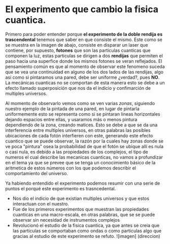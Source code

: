 # El experimento que cambio la fisica cuantica.

Primero para poder entender porque **el experimento de la doble rendija es trascendental** tenemos que saber en que consiste el mismo. Este como se se muestra en la imagen de abajo, consiste en disparar un laser que contiene, por supuesto, **fotones** que son las particulas cuanticas que componen la luz, estas particulas se dirigen a dos **rendijas** que permiten el paso hacia una superfice donde los mismos fotones se veran reflejados. El pensamiento común es que al momento de observar este fenomeno suceda que se vea una continuidad en alguno de los dos lados de las rendijas, algo así como si pintaramos una pared, debe ser uniforme ¿verdad?, pues **NO**. La mecánicas cuanticas no se comportan de esta manera esto se debe a un efecto llamado superposición que nos da el indicio y confimarción de multiples universos. 

Al momento de observarlo vemos como se ven varias _zonas_, siguiendo nuestro ejemplo de la pintada de una pared, en lugar de pintarla uniformemente esto se representa como si se pintaran lineas horizontales dejando espacios entre ellas, y usaramos más o menos pintura dependiendo de la zona, creando matices. Esto se debe a que se da una interferencia entre multiples universos, en otras palabras las posibles ubicaciones de cada fotón interfieren con este, generando este efecto cuantico que se puede observar, la razón por la cuales hay zonas donde se ve poca "pintura" osea la probabilidad de que el fotón se ubique allí es nula o casi nula, es debido a las propiedades de los complejos, el tipo de numeros el cual describe las mecanicas cuanticas, no vamos a profundizar en el tema ya que se prevee que se tenga un conocimiento básico de la aritmetica de estos números con los que podemos describir el comportamiento del universo.

Ya habiendo entendido el experimento podemos resumir con una serie de puntos el porqué este experimento es trasncedental.
* Nos dio el indicio de que existian multiples universos y que estos interactuan con el nuestro.
* Fue de los primeros experimentos que muestran las propiedades cuanticas en una macro-escala, en otras palabras, que se se puede observar sin necesidad de instrumentos complejos
* Revolucionó el estudio de la fisica cuantica, ya que antes se creia que las particulas se comportaban como ondas o como particulas algo que gracias al estudio de este experimento se refuto.
![imagen] (direccion)
